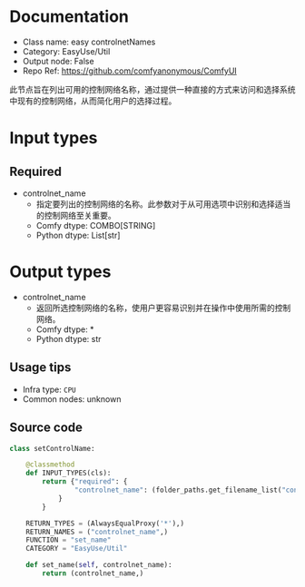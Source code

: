 
# Documentation
- Class name: easy controlnetNames
- Category: EasyUse/Util
- Output node: False
- Repo Ref: https://github.com/comfyanonymous/ComfyUI

此节点旨在列出可用的控制网络名称，通过提供一种直接的方式来访问和选择系统中现有的控制网络，从而简化用户的选择过程。

# Input types
## Required
- controlnet_name
    - 指定要列出的控制网络的名称。此参数对于从可用选项中识别和选择适当的控制网络至关重要。
    - Comfy dtype: COMBO[STRING]
    - Python dtype: List[str]

# Output types
- controlnet_name
    - 返回所选控制网络的名称，使用户更容易识别并在操作中使用所需的控制网络。
    - Comfy dtype: *
    - Python dtype: str


## Usage tips
- Infra type: `CPU`
- Common nodes: unknown


## Source code
```python
class setControlName:

    @classmethod
    def INPUT_TYPES(cls):
        return {"required": {
                "controlnet_name": (folder_paths.get_filename_list("controlnet"),),
            }
        }

    RETURN_TYPES = (AlwaysEqualProxy('*'),)
    RETURN_NAMES = ("controlnet_name",)
    FUNCTION = "set_name"
    CATEGORY = "EasyUse/Util"

    def set_name(self, controlnet_name):
        return (controlnet_name,)

```
